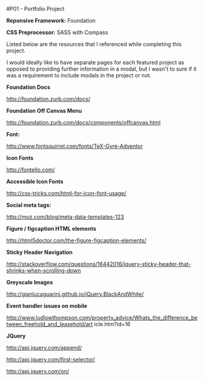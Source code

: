 #P01 - Portfolio Project


**Reponsive Framework:** Foundation

**CSS Preprocessor:** SASS with Compass

Listed below are the resources that I referenced while completing this project.

I would ideally like to have separate pages for each featured project as opposed to providing further information in a modal, but I wasn't to sure if it was a requirement to include modals in the project or not.


**Foundation Docs**

http://foundation.zurb.com/docs/

**Foundation Off Canvas Menu**

http://foundation.zurb.com/docs/components/offcanvas.html

**Font:**

http://www.fontsquirrel.com/fonts/TeX-Gyre-Adventor

**Icon Fonts**

http://fontello.com/

**Accessible Icon Fonts**

http://css-tricks.com/html-for-icon-font-usage/

**Social meta tags:**

http://moz.com/blog/meta-data-templates-123

**Figure / figcaption HTML elements**

http://html5doctor.com/the-figure-figcaption-elements/

**Sticky Header Navigation**

http://stackoverflow.com/questions/16442016/jquery-sticky-header-that-shrinks-when-scrolling-down

**Greyscale Images**

http://gianlucaguarini.github.io/jQuery.BlackAndWhite/

**Event handler issues on mobile**

http://www.ludlowthompson.com/property_advice/Whats_the_difference_between_freehold_and_leasehold/art	icle.htm?id=16

**JQuery**

http://api.jquery.com/append/

http://api.jquery.com/first-selector/

http://api.jquery.com/on/
